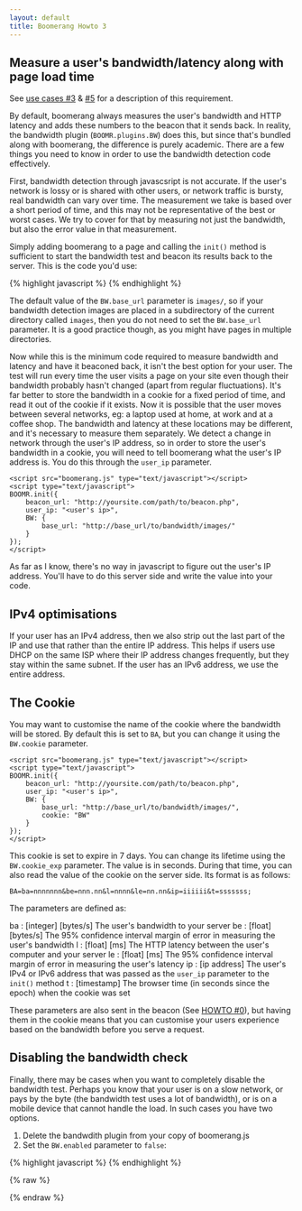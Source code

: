```yaml
---
layout: default
title: Boomerang Howto 3
---
```


Measure a user's bandwidth/latency along with page load time
------------------------------------------------------------

See [use cases \#3](../use-cases.html#uc-3) &
[\#5](../use-cases.html#uc-5) for a description of this requirement.

By default, boomerang always measures the user's bandwidth and HTTP
latency and adds these numbers to the beacon that it sends back. In
reality, the bandwidth plugin (`BOOMR.plugins.BW`) does this, but since
that's bundled along with boomerang, the difference is purely academic.
There are a few things you need to know in order to use the bandwidth
detection code effectively.

First, bandwidth detection through javascsript is not accurate. If the
user's network is lossy or is shared with other users, or network
traffic is bursty, real bandwidth can vary over time. The measurement we
take is based over a short period of time, and this may not be
representative of the best or worst cases. We try to cover for that by
measuring not just the bandwidth, but also the error value in that
measurement.

Simply adding boomerang to a page and calling the `init()` method is
sufficient to start the bandwidth test and beacon its results back to
the server. This is the code you'd use:

{% highlight javascript %}
    <script src="boomerang.js" type="text/javascript"></script>
    <script type="text/javascript">
    BOOMR.init({
        beacon_url: "http://yoursite.com/path/to/beacon.php",
        BW: {
            base_url: "http://base_url/to/bandwidth/images/"
        }
    });
    </script>
{% endhighlight %}

The default value of the `BW.base_url` parameter is `images/`, so if
your bandwidth detection images are placed in a subdirectory of the
current directory called `images`, then you do not need to set the
`BW.base_url` parameter. It is a good practice though, as you might have
pages in multiple directories.

Now while this is the minimum code required to measure bandwidth and
latency and have it beaconed back, it isn't the best option for your
user. The test will run every time the user visits a page on your site
even though their bandwidth probably hasn't changed (apart from regular
fluctuations). It's far better to store the bandwidth in a cookie for a
fixed period of time, and read it out of the cookie if it exists. Now it
is possible that the user moves between several networks, eg: a laptop
used at home, at work and at a coffee shop. The bandwidth and latency at
these locations may be different, and it's necessary to measure them
separately. We detect a change in network through the user's IP address,
so in order to store the user's bandwidth in a cookie, you will need to
tell boomerang what the user's IP address is. You do this through the
`user_ip` parameter.

    <script src="boomerang.js" type="text/javascript"></script>
    <script type="text/javascript">
    BOOMR.init({
        beacon_url: "http://yoursite.com/path/to/beacon.php",
        user_ip: "<user's ip>",
        BW: {
            base_url: "http://base_url/to/bandwidth/images/"
        }
    });
    </script>

As far as I know, there's no way in javascript to figure out the user's
IP address. You'll have to do this server side and write the value into
your code.

IPv4 optimisations
------------------

If your user has an IPv4 address, then we also strip out the last part
of the IP and use that rather than the entire IP address. This helps if
users use DHCP on the same ISP where their IP address changes
frequently, but they stay within the same subnet. If the user has an
IPv6 address, we use the entire address.

The Cookie
----------

You may want to customise the name of the cookie where the bandwidth
will be stored. By default this is set to `BA`, but you can change it
using the `BW.cookie` parameter.

    <script src="boomerang.js" type="text/javascript"></script>
    <script type="text/javascript">
    BOOMR.init({
        beacon_url: "http://yoursite.com/path/to/beacon.php",
        user_ip: "<user's ip>",
        BW: {
            base_url: "http://base_url/to/bandwidth/images/",
            cookie: "BW"
        }
    });
    </script>

This cookie is set to expire in 7 days. You can change its lifetime
using the `BW.cookie_exp` parameter. The value is in seconds. During
that time, you can also read the value of the cookie on the server side.
Its format is as follows:

    BA=ba=nnnnnnn&be=nnn.nn&l=nnnn&le=nn.nn&ip=iiiiii&t=sssssss;

The parameters are defined as:

ba
:   [integer] [bytes/s] The user's bandwidth to your server
be
:   [float] [bytes/s] The 95% confidence interval margin of error in
    measuring the user's bandwidth
l
:   [float] [ms] The HTTP latency between the user's computer and your
    server
le
:   [float] [ms] The 95% confidence interval margin of error in
    measuring the user's latency
ip
:   [ip address] The user's IPv4 or IPv6 address that was passed as the
    `user_ip` parameter to the `init()` method
t
:   [timestamp] The browser time (in seconds since the epoch) when the
    cookie was set

These parameters are also sent in the beacon (See [HOWTO
\#0](howto-0.html)), but having them in the cookie means that you can
customise your users experience based on the bandwidth before you serve
a request.

Disabling the bandwidth check
-----------------------------

Finally, there may be cases when you want to completely disable the
bandwidth test. Perhaps you know that your user is on a slow network, or
pays by the byte (the bandwidth test uses a lot of bandwidth), or is on
a mobile device that cannot handle the load. In such cases you have two
options.

1.  Delete the bandwdith plugin from your copy of boomerang.js
2.  Set the `BW.enabled` parameter to `false`:

{% highlight javascript %}
    <script src="boomerang.js" type="text/javascript"></script>
    <script type="text/javascript">
    BOOMR.init({
        BW: { enabled: false  }
    });
    </script>
{% endhighlight %}

<div id="results">
</div>

{% raw %}
<script src="/boomerang/boomerang.js" type="text/javascript"> </script>
<script src="/boomerang/plugins/bw.js" type="text/javascript"> </script>
<script src="/boomerang/plugins/navtiming.js" type="text/javascript"> </script>
<script src="/boomerang/plugins/rt.js" type="text/javascript"> </script>
<script src="howtos.js" type="text/javascript"> </script>
<script type="text/javascript">
BOOMR.init({
		user_ip: '10.0.0.1',
		BW: {
			base_url: '/boomerang/images/',
			cookie: 'HOWTO-BA'
		},
		RT: {
			cookie: 'HOWTO-RT'
		}
	});
</script>
{% endraw %}
